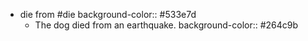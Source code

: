 - die from #die
  background-color:: #533e7d
	- The dog died from an earthquake.
	  background-color:: #264c9b